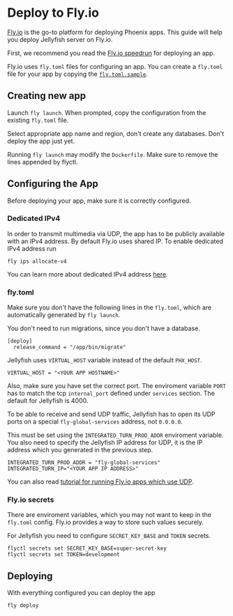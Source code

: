 # Deploy to Fly.io

[Fly.io](fly.io) is the go-to platform for deploying Phoenix apps.
This guide will help you deploy Jellyfish server on Fly.io.

First, we recommend you read the [Fly.io speedrun](https://fly.io/docs/speedrun/) for deploying an app.


Fly.io uses `fly.toml` files for configuring an app.
You can create a `fly.toml` file for your app by copying the [`fly.toml.sample`](https://github.com/jellyfish-dev/jellyfish/blob/main/fly.toml.sample).

## Creating new app

Launch `fly launch`. When prompted, copy the configuration from the existing `fly.toml` file.

Select appropriate app name and region, don't create any databases.
Don't deploy the app just yet.

Running `fly launch` may modify the `Dockerfile`.
Make sure to remove the lines appended by flyctl.

## Configuring the App

Before deploying your app, make sure it is correctly configured.

### Dedicated IPv4
In order to transmit multimedia via UDP, the app has to be publicly available with an IPv4 address.
By default Fly.io uses shared IP. To enable dedicated IPv4 address run 

```
fly ips allocate-v4
```
You can learn more about dedicated IPv4 address [here](https://fly.io/docs/reference/services/#dedicated-ipv4).

### fly.toml

Make sure you don't have the following lines in the `fly.toml`, which are automatically generated by `fly launch`.

You don't need to run migrations, since you don't have a database.
```
[deploy]
  release_command = "/app/bin/migrate"
```

Jellyfish uses `VIRTUAL_HOST` variable instead of the default `PHX_HOST`.
```
VIRTUAL_HOST = "<YOUR APP HOSTNAME>"
```  

Also, make sure you have set the correct port.
The enviroment variable `PORT` has to match the tcp `internal_port` defined under `services` section.
The default for Jellyfish is 4000.


To be able to receive and send UDP traffic, Jellyfish has to open its UDP ports on a special `fly-global-services` address, not `0.0.0.0`.

This must be set using the `INTEGRATED_TURN_PROD_ADDR` enviroment variable.
You also need to specify the Jellyfish IP address for UDP, it is the IP address which you generated in the previous step.
```
INTEGRATED_TURN_PROD_ADDR = "fly-global-services"
INTEGRATED_TURN_IP="<YOUR APP IP ADDRESS>"
```

You can also read [tutorial for running Fly.io apps which use UDP](https://fly.io/docs/app-guides/udp-and-tcp/).


### Fly.io secrets

There are enviroment variables, which you may not want to keep in the `fly.toml` config.
Fly.io provides a way to store such values securely.

For Jellyfish you need to configure `SECRET_KEY_BASE` and `TOKEN` secrets.
```
flyctl secrets set SECRET_KEY_BASE=super-secret-key
flyctl secrets set TOKEN=development
```

## Deploying

With everything configured you can deploy the app 
```
fly deploy
```
